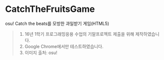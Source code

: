 # CatchTheFruitsGame
osu! Catch the beats를 모방한 과일받기 게임(HTML5)

> 1. 16년 1학기 프로그래밍응용 수업의 기말프로젝트 제출을 위해 제작하였습니다.<br/>
> 2. Google Chrome에서만 테스트하였습니다.<br/>
> 3. 이미지 출처: osu!
